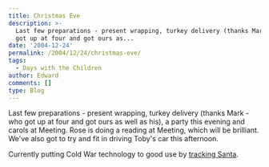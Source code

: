 ```yaml
---
title: Christmas Eve
description: >-
  Last few preparations - present wrapping, turkey delivery (thanks Mark - who
  got up at four and got ours as...
date: '2004-12-24'
permalink: /2004/12/24/christmas-eve/
tags:
  - Days with the Children
author: Edward
comments: []
type: Blog
---
```


Last few preparations - present wrapping, turkey delivery (thanks Mark -
who got up at four and got ours as well as his), a party this evening
and carols at Meeting. Rose is doing a reading at Meeting, which will be
brilliant. We\'ve also got to try and fit in driving Toby\'s car this
afternoon.

Currently putting Cold War technology to good use by [tracking
Santa][1].



[1]: https://www.noradsanta.org/english/radar/index.html

